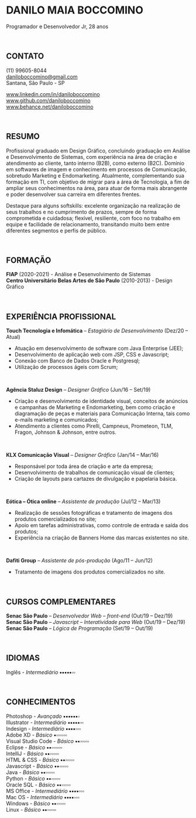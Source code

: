 # DANILO MAIA BOCCOMINO
Programador e Desenvolvedor Jr, 28 anos

&nbsp;

## CONTATO
(11) 99605-8044  
daniloboccomino@gmail.com  
Santana, São Paulo - SP  

www.linkedin.com/in/daniloboccomino  
www.github.com/daniloboccomino  
www.behance.net/daniloboccomino  

&nbsp;

## RESUMO
Profissional graduado em Design Gráfico, concluindo graduação em Análise e Desenvolvimento de Sistemas, com experiência na área de criação e atendimento ao cliente, tanto interno (B2B), como externo (B2C). Domínio em softwares de imagem e conhecimento em processos de Comunicação, sobretudo Marketing e Endomarketing. Atualmente, complementando sua formação em TI, com objetivo de migrar para a área de Tecnologia, a fim de ampliar seus conhecimentos na área, para atuar de forma mais abrangente e poder desenvolver sua carreira em diferentes frentes.

Destaque para alguns softskills: excelente organização na realização de seus trabalhos e no cumprimento de prazos, sempre de forma comprometida e cuidadosa; flexível, resiliente, com foco no trabalho em equipe e facilidade de relacionamento, transitando muito bem entre diferentes segmentos e perfis de público.

&nbsp;

## FORMAÇÃO
**FIAP** (2020-2021) - Análise e Desenvolvimento de Sistemas  
**Centro Universitário Belas Artes de São Paulo** (2010-2013) - Design Gráfico  

&nbsp;

## EXPERIÊNCIA PROFISSIONAL
**Touch Tecnologia e Infomática** – *Estagiário de Desenvolvimento* (Dez/20 – Atual)
- Atuação em desenvolvimento de software com Java Enterprise (JEE);
- Desenvolvimento de aplicação web com JSP, CSS e Javascript;
- Conexão com Banco de Dados Oracle e Postgresql;
- Utilização de processos ágeis com Scrum;

&nbsp;

**Agência Staluz Design** – *Designer Gráfico* (Jun/16 – Set/19)
- Criação e desenvolvimento de identidade visual, conceitos de anúncios e campanhas de Marketing e Endomarketing, bem como criação e diagramação de peças e materiais para Comunicação Interna, tais como e-mails marketing e comunicados;
- Atendimento a clientes como Pirelli, Campneus, Prometeon, TLM, Fragon, Johnson & Johnson, entre outros.

&nbsp;

**KLX Comunicação Visual** – *Designer Gráfico* (Jan/14 – Mar/16)
- Responsável por toda área de criação e arte da empresa;
- Desenvolvimento de trabalhos de comunicação visual de clientes;
- Criação de layouts para cartazes de divulgação e papelaria básica.

&nbsp;

**Eótica – Ótica online** – *Assistente de produção* (Jul/12 – Mar/13)
- Realização de sessões fotográficas e tratamento de imagens dos produtos comercializados no site;
- Apoio em tarefas administrativas, como controle de entrada e saída dos produtos;
- Experiência na criação de Banners Home das marcas existentes no site.

&nbsp;

**Dafiti Group** – *Assistente de pós-produção* (Ago/11 – Jun/12)
- Tratamento de imagens dos produtos comercializados no site.

&nbsp;

## CURSOS COMPLEMENTARES
**Senac São Paulo** – *Desenvolvedor Web – front-end* (Out/19 – Dez/19)  
**Senac São Paulo** – *Javascript – Interatividade para Web* (Out/19 – Dez/19)  
**Senac São Paulo** – *Lógica de Programação* (Set/19 – Out/19)  

&nbsp;

## IDIOMAS
Inglês - *Intermediário* **&FilledVerySmallSquare;&FilledVerySmallSquare;&FilledVerySmallSquare;&FilledVerySmallSquare;&FilledVerySmallSquare;&EmptyVerySmallSquare;&EmptyVerySmallSquare;**  

&nbsp;

## CONHECIMENTOS
Photoshop - *Avançado*  **&FilledVerySmallSquare;&FilledVerySmallSquare;&FilledVerySmallSquare;&FilledVerySmallSquare;&FilledVerySmallSquare;&FilledVerySmallSquare;&EmptyVerySmallSquare;**  
Illustrator - *Intermediário*  **&FilledVerySmallSquare;&FilledVerySmallSquare;&FilledVerySmallSquare;&FilledVerySmallSquare;&FilledVerySmallSquare;&EmptyVerySmallSquare;&EmptyVerySmallSquare;**  
Indesign - *Intermediário*  **&FilledVerySmallSquare;&FilledVerySmallSquare;&FilledVerySmallSquare;&FilledVerySmallSquare;&EmptyVerySmallSquare;&EmptyVerySmallSquare;&EmptyVerySmallSquare;**  
Adobe XD - *Básico*  **&FilledVerySmallSquare;&EmptyVerySmallSquare;&EmptyVerySmallSquare;&EmptyVerySmallSquare;&EmptyVerySmallSquare;&EmptyVerySmallSquare;&EmptyVerySmallSquare;**  
Visual Studio Code - *Básico*  **&FilledVerySmallSquare;&FilledVerySmallSquare;&EmptyVerySmallSquare;&EmptyVerySmallSquare;&EmptyVerySmallSquare;&EmptyVerySmallSquare;&EmptyVerySmallSquare;**  
Eclipse - *Básico*  **&FilledVerySmallSquare;&FilledVerySmallSquare;&EmptyVerySmallSquare;&EmptyVerySmallSquare;&EmptyVerySmallSquare;&EmptyVerySmallSquare;&EmptyVerySmallSquare;&EmptyVerySmallSquare;**  
IntelliJ - *Básico*  **&FilledVerySmallSquare;&FilledVerySmallSquare;&EmptyVerySmallSquare;&EmptyVerySmallSquare;&EmptyVerySmallSquare;&EmptyVerySmallSquare;&EmptyVerySmallSquare;**  
HTML & CSS - *Básico*  **&FilledVerySmallSquare;&FilledVerySmallSquare;&EmptyVerySmallSquare;&EmptyVerySmallSquare;&EmptyVerySmallSquare;&EmptyVerySmallSquare;&EmptyVerySmallSquare;**  
Javascript - *Básico*  **&FilledVerySmallSquare;&FilledVerySmallSquare;&EmptyVerySmallSquare;&EmptyVerySmallSquare;&EmptyVerySmallSquare;&EmptyVerySmallSquare;&EmptyVerySmallSquare;**  
Java - *Básico*  **&FilledVerySmallSquare;&FilledVerySmallSquare;&EmptyVerySmallSquare;&EmptyVerySmallSquare;&EmptyVerySmallSquare;&EmptyVerySmallSquare;&EmptyVerySmallSquare;**  
Python - *Básico*  **&FilledVerySmallSquare;&FilledVerySmallSquare;&EmptyVerySmallSquare;&EmptyVerySmallSquare;&EmptyVerySmallSquare;&EmptyVerySmallSquare;&EmptyVerySmallSquare;**  
Oracle SQL - *Básico*  **&FilledVerySmallSquare;&FilledVerySmallSquare;&EmptyVerySmallSquare;&EmptyVerySmallSquare;&EmptyVerySmallSquare;&EmptyVerySmallSquare;&EmptyVerySmallSquare;**  
MS Office - *Intermediário*  **&FilledVerySmallSquare;&FilledVerySmallSquare;&FilledVerySmallSquare;&FilledVerySmallSquare;&EmptyVerySmallSquare;&EmptyVerySmallSquare;&EmptyVerySmallSquare;**  
Mac OS - *Intermediário*  **&FilledVerySmallSquare;&FilledVerySmallSquare;&FilledVerySmallSquare;&FilledVerySmallSquare;&EmptyVerySmallSquare;&EmptyVerySmallSquare;&EmptyVerySmallSquare;**  
Windows - *Básico*  **&FilledVerySmallSquare;&FilledVerySmallSquare;&EmptyVerySmallSquare;&EmptyVerySmallSquare;&EmptyVerySmallSquare;&EmptyVerySmallSquare;&EmptyVerySmallSquare;**  
Linux - *Básico*  **&FilledVerySmallSquare;&FilledVerySmallSquare;&EmptyVerySmallSquare;&EmptyVerySmallSquare;&EmptyVerySmallSquare;&EmptyVerySmallSquare;&EmptyVerySmallSquare;**  

&nbsp;

